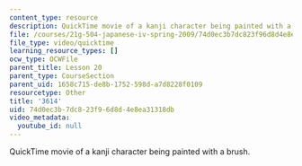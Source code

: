 ```yaml
---
content_type: resource
description: QuickTime movie of a kanji character being painted with a brush.
file: /courses/21g-504-japanese-iv-spring-2009/74d0ec3b7dc823f96d8d4e8ea31318db_3614.mov
file_type: video/quicktime
learning_resource_types: []
ocw_type: OCWFile
parent_title: Lesson 20
parent_type: CourseSection
parent_uid: 1658c715-de8b-1752-598d-a7d8228f0109
resourcetype: Other
title: '3614'
uid: 74d0ec3b-7dc8-23f9-6d8d-4e8ea31318db
video_metadata:
  youtube_id: null
---
```

QuickTime movie of a kanji character being painted with a brush.
